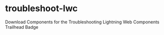 # troubleshoot-lwc
Download Components for the Troubleshooting Lightning Web Components Trailhead Badge
